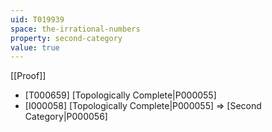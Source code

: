 ```yaml
---
uid: T019939
space: the-irrational-numbers
property: second-category
value: true
---
```

[[Proof]]

* [T000659] [Topologically Complete|P000055]
* [I000058] [Topologically Complete|P000055] => [Second Category|P000056]

